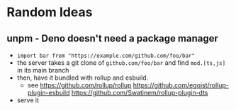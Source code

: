 # Random Ideas

## unpm - Deno doesn't need a package manager

- `import bar from "https://example.com/github.com/foo/bar"`
- the server takes a git clone of `github.com/foo/bar` and find `mod.[ts,js]` in its main branch
- then, have it bundled with rollup and esbuild.
  - see https://github.com/rollup/rollup https://github.com/egoist/rollup-plugin-esbuild https://github.com/Swatinem/rollup-plugin-dts
- serve it
